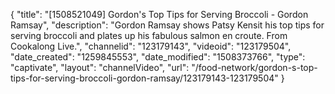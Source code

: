 {
    "title": "[1508521049] Gordon's Top Tips for Serving Broccoli - Gordon Ramsay",
    "description": "Gordon Ramsay shows Patsy Kensit his top tips for serving broccoli and plates up his fabulous salmon en croute. From Cookalong Live.",
    "channelid": "123179143",
    "videoid": "123179504",
    "date_created": "1259845553",
    "date_modified": "1508373766",
    "type": "captivate",
    "layout": "channelVideo",
    "url": "\/food-network\/gordon-s-top-tips-for-serving-broccoli-gordon-ramsay\/123179143-123179504"
}